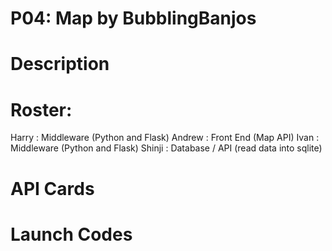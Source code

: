 # P04: Map by BubblingBanjos
# Description

# Roster:
Harry : Middleware (Python and Flask)
Andrew : Front End (Map API)
Ivan : Middleware (Python and Flask)
Shinji : Database / API (read data into sqlite)

# API Cards

# Launch Codes


